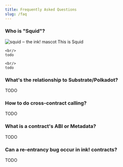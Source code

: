 ```yaml
---
title: Frequently Asked Questions
slug: /faq
---
```


### Who is "Squid"?

<div class="squid-container">
    <img src="/img/ink-squid.svg" alt="squid ‒ the ink! mascot" class="squid" />
    This is Squid
    
    <br/>
    todo
    
    <br/>
    todo
</div>

### What's the relationship to Substrate/Polkadot?

TODO

### How to do cross-contract calling?

TODO

### What is a contract's ABI or Metadata?

TODO

### Can a re-entrancy bug occur in ink! contracts?

TODO
